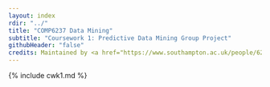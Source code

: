 ```yaml
---
layout: index
rdir: "../"
title: "COMP6237 Data Mining"
subtitle: "Coursework 1: Predictive Data Mining Group Project"
githubHeader: "false"
credits: Maintained by <a href="https://www.southampton.ac.uk/people/628dpz/doctor-shoaib-ehsan">Shoaib Ehsan</a>.
---
```


{% include cwk1.md %}
